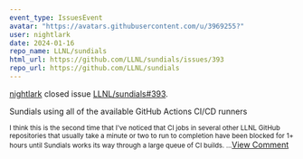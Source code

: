 ```yaml
---
event_type: IssuesEvent
avatar: "https://avatars.githubusercontent.com/u/3969255?"
user: nightlark
date: 2024-01-16
repo_name: LLNL/sundials
html_url: https://github.com/LLNL/sundials/issues/393
repo_url: https://github.com/LLNL/sundials
---
```


<a href='https://github.com/nightlark' target='_blank'>nightlark</a> closed issue <a href='https://github.com/LLNL/sundials/issues/393' target='_blank'>LLNL/sundials#393</a>.

<p>Sundials using all of the available GitHub Actions CI/CD runners</p><small>I think this is the second time that I've noticed that CI jobs in several other LLNL GitHub repositories that usually take a minute or two to run to completion have been blocked for 1+ hours until Sundials works its way through a large queue of CI builds....</small><a href='https://github.com/LLNL/sundials/issues/393' target='_blank'>View Comment</a>